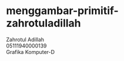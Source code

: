 # menggambar-primitif-zahrotuladillah
Zahrotul Adillah <br />
05111940000139 <br />
Grafika Komputer-D
